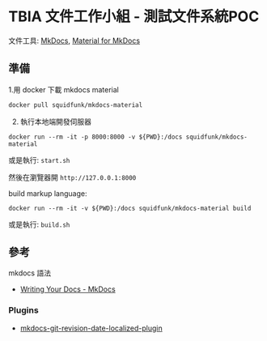#  TBIA 文件工作小組 - 測試文件系統POC

文件工具: [MkDocs](https://www.mkdocs.org/), [Material for MkDocs](https://squidfunk.github.io/mkdocs-material/)

## 準備

1.用 docker 下載 mkdocs material

```bash
docker pull squidfunk/mkdocs-material
```

2. 執行本地端開發伺服器

```
docker run --rm -it -p 8000:8000 -v ${PWD}:/docs squidfunk/mkdocs-material
```
或是執行: `start.sh`

然後在瀏覽器開 `http://127.0.0.1:8000`

build markup language:

```
docker run --rm -it -v ${PWD}:/docs squidfunk/mkdocs-material build
```
或是執行: `build.sh`

## 參考

mkdocs 語法

- [Writing Your Docs - MkDocs](https://www.mkdocs.org/user-guide/writing-your-docs/)


### Plugins

- [mkdocs-git-revision-date-localized-plugin](https://timvink.github.io/mkdocs-git-revision-date-localized-plugin/index.html)

